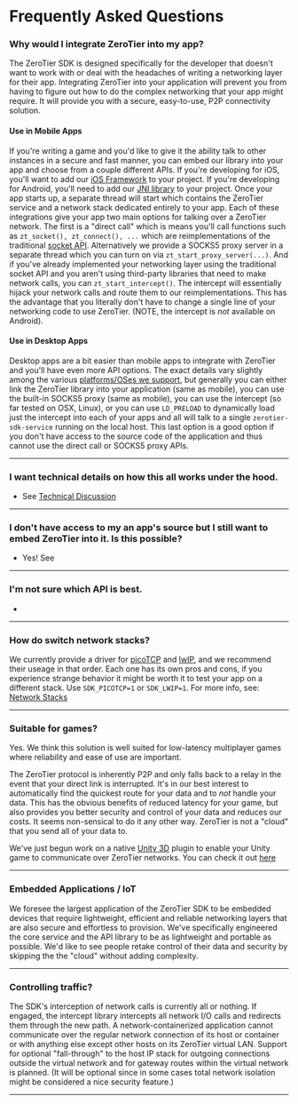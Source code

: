Frequently Asked Questions
======


### Why would I integrate ZeroTier into my app?

The ZeroTier SDK is designed specifically for the developer that doesn't want to work with or deal with the headaches of writing a networking layer for their app. Integrating ZeroTier into your application will prevent you from having to figure out how to do the complex networking that your app might require. It will provide you with a secure, easy-to-use, P2P connectivity solution.

#### Use in Mobile Apps
If you're writing a game and you'd like to give it the ability talk to other instances in a secure and fast manner, you can embed our library into your app and choose from a couple different APIs. If you're developing for iOS, you'll want to add our [iOS Framework](https://github.com/zerotier/ZeroTierSDK/tree/master/integrations/apple/example_app/iOS) to your project. If you're developing for Android, you'll need to add our [JNI library](https://github.com/zerotier/ZeroTierSDK/tree/master/integrations/android) to your project. Once your app starts up, a separate thread will start which contains the ZeroTier service and a network stack dedicated entirely to your app. Each of these integrations give your app two main options for talking over a ZeroTier network. The first is a "direct call" which is means you'll call functions such as `zt_socket(), zt_connect(), ...` which are reimplementations of the traditional [socket API](https://en.wikipedia.org/wiki/Berkeley_sockets). Alternatively we provide a SOCKS5 proxy server in a separate thread which you can turn on via `zt_start_proxy_server(...)`. And if you've already implemented your networking layer using the traditional socket API and you aren't using third-party libraries that need to make network calls, you can `zt_start_intercept()`. The intercept will essentially hijack your network calls and route them to our reimplementations. This has the advantage that you literally don't have to change a single line of your networking code to use ZeroTier. (NOTE, the intercept is *not* available on Android).

#### Use in Desktop Apps
Desktop apps are a bit easier than mobile apps to integrate with ZeroTier and you'll have even more API options. The exact details vary slightly among the various [platforms/OSes we support](https://github.com/zerotier/ZeroTierSDK/tree/master/integrations), but generally you can either link the ZeroTier library into your application (same as mobile), you can use the built-in SOCKS5 proxy (same as mobile), you can use the intercept (so far tested on OSX, Linux), or you can use `LD_PRELOAD` to dynamically load just the intercept into each of your apps and all will talk to a single `zerotier-sdk-service` running on the local host. This last option is a good option if you don't have access to the source code of the application and thus cannot use the direct call or SOCKS5 proxy APIs.

***







### I want technical details on how this all works under the hood.
 - See [Technical Discussion](docs/technical.md)

***







### I don't have access to my an app's source but I still want to embed ZeroTier into it. Is this possible?
 - Yes! See []()

***







### I'm not sure which API is best.
 - 

***






### How do switch network stacks?

We currently provide a driver for [picoTCP](http://www.picotcp.com/) and [lwIP](http://savannah.nongnu.org/projects/lwip/), and we recommend their useage in that order. Each one has its own pros and cons, if you experience strange behavior it might be worth it to test your app on a different stack. Use `SDK_PICOTCP=1` or `SDK_LWIP=1`. For more info, see: [Network Stacks](network_stacks.md)

***






### Suitable for games?

Yes. We think this solution is well suited for low-latency multiplayer games where reliability and ease of use are important.

The ZeroTier protocol is inherently P2P and only falls back to a relay in the event that your direct link is interrupted. It's in our best interest to automatically find the quickest route for your data and to *not* handle your data. This has the obvious benefits of reduced latency for your game, but also provides you better security and control of your data and reduces our costs. It seems non-sensical to do it any other way. ZeroTier is not a "cloud" that you send all of your data to.

We've just begun work on a native [Unity 3D](https://unity3d.com/) plugin to enable your Unity game to communicate over ZeroTier networks. You can check it out [here](../integrations/Unity3D)

***






### Embedded Applications / IoT

We foresee the largest application of the ZeroTier SDK to be embedded devices that require lightweight, efficient and reliable networking layers that are also secure and effortless to provision. We've specifically engineered the core service and the API library to be as lightweight and portable as possible. We'd like to see people retake control of their data and security by skipping the the "cloud" without adding complexity.

***






### Controlling traffic?

The SDK's interception of network calls is currently all or nothing. If engaged, the intercept library intercepts all network I/O calls and redirects them through the new path. A network-containerized application cannot communicate over the regular network connection of its host or container or with anything else except other hosts on its ZeroTier virtual LAN. Support for optional "fall-through" to the host IP stack for outgoing connections outside the virtual network and for gateway routes within the virtual network is planned. (It will be optional since in some cases total network isolation might be considered a nice security feature.)

***




